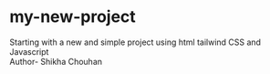 # my-new-project
Starting with a new and simple project using html tailwind CSS and Javascript
<br>
Author- Shikha Chouhan
